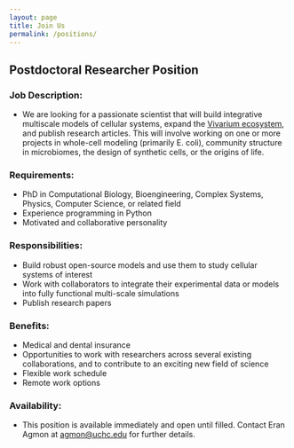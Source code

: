 ```yaml
---
layout: page
title: Join Us
permalink: /positions/
---
```


## Postdoctoral Researcher Position

### Job Description:
- We are looking for a passionate scientist that will build integrative multiscale models of cellular systems, expand 
the [Vivarium ecosystem](https://vivarium-collective.github.io), and publish research articles. This will involve 
working on one or more projects in whole-cell modeling (primarily E. coli), community structure in microbiomes, the 
design of synthetic cells, or the origins of life. 

### Requirements:
- PhD in Computational Biology, Bioengineering, Complex Systems, Physics, Computer Science, or related field
- Experience programming in Python
- Motivated and collaborative personality

### Responsibilities:
- Build robust open-source models and use them to study cellular systems of interest
- Work with collaborators to integrate their experimental data or models into fully functional multi-scale simulations
- Publish research papers

### Benefits:
- Medical and dental insurance
- Opportunities to work with researchers across several existing collaborations, and to contribute to an exciting new 
field of science
- Flexible work schedule
- Remote work options

### Availability: 
- This position is available immediately and open until filled. Contact Eran Agmon at 
[agmon@uchc.edu](mailto:agmon@uchc.edu) for further details.